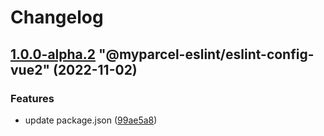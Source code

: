 # Changelog

<!-- MONODEPLOY:BELOW -->

## [1.0.0-alpha.2](https://github/myparcelnl/eslint/compare/@myparcel-eslint/eslint-config-vue2@1.0.0-alpha.0...@myparcel-eslint/eslint-config-vue2@1.0.0-alpha.2) "@myparcel-eslint/eslint-config-vue2" (2022-11-02)


### Features

* update package.json ([99ae5a8](https://github/myparcelnl/eslint/commit/99ae5a866389101f92e0b7ea077306d9dabb44e4))


